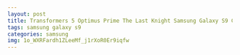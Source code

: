 ```yaml
---
layout: post
title: Transformers 5 Optimus Prime The Last Knight Samsung Galaxy S9 Case
tags: samsung galaxy s9
categories: samsung
img: 1o_WXRFardh1ZLeeMf_j1rXoR0Er9iqfw
---
```

